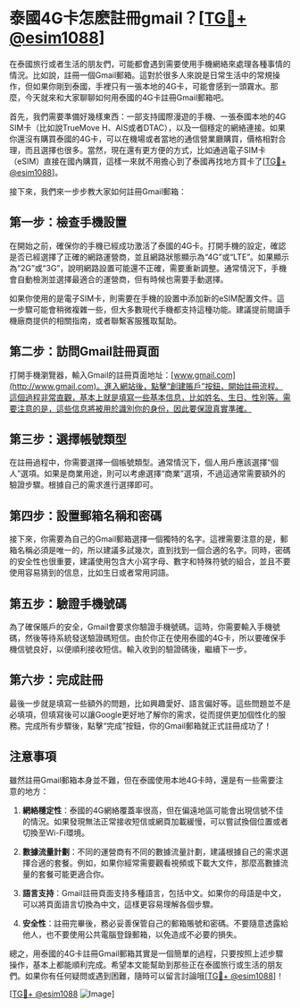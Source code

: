 # 泰國4G卡怎麽註冊gmail？[[TG💪+ @esim1088](https://t.me/s/esim1088)]

在泰國旅行或者生活的朋友們，可能都會遇到需要使用手機網絡來處理各種事情的情況。比如說，註冊一個Gmail郵箱。這對於很多人來說是日常生活中的常規操作，但如果你剛到泰國，手裡只有一張本地的4G卡，可能會感到一頭霧水。那麼，今天就來和大家聊聊如何用泰國的4G卡註冊Gmail郵箱吧。

首先，我們需要準備好幾樣東西：一部支持國際漫遊的手機、一張泰國本地的4G SIM卡（比如說TrueMove H、AIS或者DTAC），以及一個穩定的網絡連接。如果你還沒有購買泰國的4G卡，可以在機場或者當地的通信營業廳購買，價格相對合理，而且選擇也很多。當然，現在還有更方便的方式，比如通過電子SIM卡（eSIM）直接在國內購買，這樣一來就不用擔心到了泰國再找地方買卡了[[TG💪+ @esim1088](https://t.me/s/esim1088)]。

接下來，我們來一步步教大家如何註冊Gmail郵箱：

## 第一步：檢查手機設置

在開始之前，確保你的手機已經成功激活了泰國的4G卡。打開手機的設定，確認是否已經選擇了正確的網路運營商，並且網路狀態顯示為“4G”或“LTE”。如果顯示為“2G”或“3G”，說明網路設置可能還不正確，需要重新調整。通常情況下，手機會自動檢測並選擇最適合的運營商，但有時候也需要手動選擇。

如果你使用的是電子SIM卡，則需要在手機的設置中添加新的eSIM配置文件。這一步驟可能會稍微複雜一些，但大多數現代手機都支持這種功能。建議提前閱讀手機廠商提供的相關指南，或者聯繫客服獲取幫助。

## 第二步：訪問Gmail註冊頁面

打開手機瀏覽器，輸入Gmail的註冊頁面地址：[www.gmail.com](http://www.gmail.com)。進入網站後，點擊“創建賬戶”按鈕，開始註冊流程。這個過程非常直觀，基本上就是填寫一些基本信息，比如姓名、生日、性別等。需要注意的是，這些信息將被用於識別你的身份，因此要保證真實準確。

## 第三步：選擇帳號類型

在註冊過程中，你需要選擇一個帳號類型。通常情況下，個人用戶應該選擇“個人”選項。如果是商業用途，則可以考慮選擇“商業”選項，不過這通常需要額外的驗證步驟。根據自己的需求進行選擇即可。

## 第四步：設置郵箱名稱和密碼

接下來，你需要為自己的Gmail郵箱選擇一個獨特的名字。這裡需要注意的是，郵箱名稱必須是唯一的，所以建議多試幾次，直到找到一個合適的名字。同時，密碼的安全性也很重要，建議使用包含大小寫字母、數字和特殊符號的組合，並且不要使用容易猜到的信息，比如生日或者常用詞語。

## 第五步：驗證手機號碼

為了確保賬戶的安全，Gmail會要求你驗證手機號碼。這時，你需要輸入手機號碼，然後等待系統發送驗證碼短信。由於你正在使用泰國的4G卡，所以要確保手機信號良好，以便順利接收短信。輸入收到的驗證碼後，繼續下一步。

## 第六步：完成註冊

最後一步就是填寫一些額外的問題，比如興趣愛好、語言偏好等。這些問題並不是必填項，但填寫後可以讓Google更好地了解你的需求，從而提供更加個性化的服務。完成所有步驟後，點擊“完成”按鈕，你的Gmail郵箱就正式註冊成功了！

## 注意事項

雖然註冊Gmail郵箱本身並不難，但在泰國使用本地4G卡時，還是有一些需要注意的地方：

1. **網絡穩定性**：泰國的4G網絡覆蓋率很高，但在偏遠地區可能會出現信號不佳的情況。如果發現無法正常接收短信或網頁加載緩慢，可以嘗試換個位置或者切換至Wi-Fi環境。

2. **數據流量計劃**：不同的運營商有不同的數據流量計劃，建議根據自己的需求選擇合適的套餐。例如，如果你經常需要觀看視頻或下載大文件，那麼高數據流量的套餐可能更適合你。

3. **語言支持**：Gmail註冊頁面支持多種語言，包括中文。如果你的母語是中文，可以將頁面語言切換為中文，這樣更容易理解各個步驟。

4. **安全性**：註冊完畢後，務必妥善保管自己的郵箱賬號和密碼。不要隨意透露給他人，也不要使用公共電腦登錄郵箱，以免造成不必要的損失。

總之，用泰國的4G卡註冊Gmail郵箱其實是一個簡單的過程，只要按照上述步驟操作，基本上都能順利完成。希望本文能幫助到那些正在泰國旅行或生活的朋友們。如果你有任何疑問或遇到困難，隨時可以留言討論哦[[TG💪+ @esim1088](https://t.me/s/esim1088)]！

[[TG💪+ @esim1088](https://t.me/s/esim1088) ![Image](https://i.postimg.cc/4NQfJmqS/Snipaste-2025-05-13-00-14-12.png)]